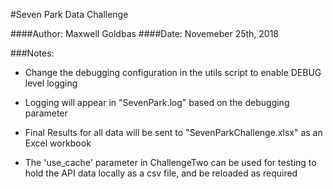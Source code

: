 
#Seven Park Data Challenge

####Author: Maxwell Goldbas
####Date: Novemeber 25th, 2018

###Notes:
* Change the debugging configuration in the utils script to enable 
DEBUG level logging
* Logging will appear in "SevenPark.log" based on the debugging parameter

* Final Results for all data will be sent to "SevenParkChallenge.xlsx" as an Excel workbook

* The 'use_cache' parameter in ChallengeTwo can be used for testing to hold 
the API data locally as a csv file, and be reloaded as required
